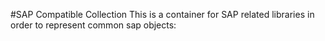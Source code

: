 #SAP Compatible Collection 
This is a container for SAP related libraries in order to represent common sap objects:
